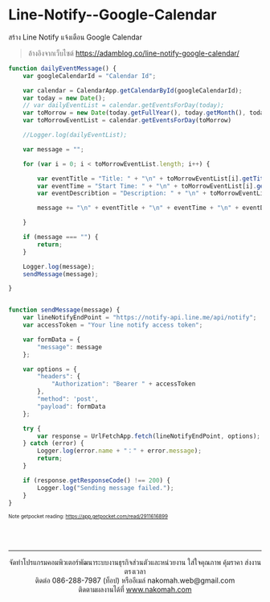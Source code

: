 # Line-Notify--Google-Calendar
สร้าง Line Notify แจ้งเตือน Google Calendar

> อ้างอิงจากเว็บไซต์ https://adamblog.co/line-notify-google-calendar/

```javascript
function dailyEventMessage() {
    var googleCalendarId = "Calendar Id";

    var calendar = CalendarApp.getCalendarById(googleCalendarId);
    var today = new Date();
    // var dailyEventList = calendar.getEventsForDay(today);
    var toMorrow = new Date(today.getFullYear(), today.getMonth(), today.getDate()+1);
    var toMorrowEventList = calendar.getEventsForDay(toMorrow)

    //Logger.log(dailyEventList);

    var message = "";

    for (var i = 0; i < toMorrowEventList.length; i++) {

        var eventTitle = "Title: " + "\n" + toMorrowEventList[i].getTitle();
        var eventTime = "Start Time: " + "\n" + toMorrowEventList[i].getStartTime().toTimeString().slice(0, 8);
        var eventDescribtion = "Description: " + "\n" + toMorrowEventList[i].getDescription();

        message += "\n" + eventTitle + "\n" + eventTime + "\n" + eventDescribtion;

    }

    if (message === "") {
        return;
    }

    Logger.log(message);
    sendMessage(message);

}


function sendMessage(message) {
    var lineNotifyEndPoint = "https://notify-api.line.me/api/notify";
    var accessToken = "Your line notify access token";

    var formData = {
        "message": message
    };

    var options = {
        "headers": {
            "Authorization": "Bearer " + accessToken
        },
        "method": 'post',
        "payload": formData
    };

    try {
        var response = UrlFetchApp.fetch(lineNotifyEndPoint, options);
    } catch (error) {
        Logger.log(error.name + "：" + error.message);
        return;
    }

    if (response.getResponseCode() !== 200) {
        Logger.log("Sending message failed.");
    }
}
```

<sub><sup>Note getpocket reading: https://app.getpocket.com/read/2911616899</sub></sup>

<br>
<br>

---
<p align="center"> จัดทำโปรแกรมคอมพิวเตอร์พัฒนาระบบงานธุรกิจส่วนตัวและหน่วยงาน ใส่ใจคุณภาพ คุ้มราคา ส่งงานตรงเวลา<br>ติดต่อ 086-288-7987 (ท็อป) หรืออีเมล์    nakomah.web@gmail.com<br>ติดตามผลงานได้ที่ <a href="https://nakomah.com" target="_blank">www.nakomah.com</a></p>
